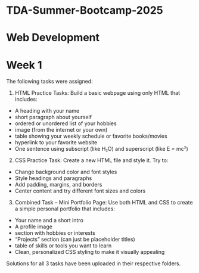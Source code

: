 # TDA-Summer-Bootcamp-2025
# Web Development
# Week 1


The following tasks were assigned:

  1. HTML Practice Tasks:
    Build a basic webpage using only HTML that includes:
  - A heading with your name
  - short paragraph about yourself
  - ordered or unordered list of your hobbies
  - image (from the internet or your own)
  - table showing your weekly schedule or favorite books/movies
  - hyperlink to your favorite website
  - One sentence using subscript (like H₂O) and superscript (like E = mc²)

  2. CSS Practice Task:
    Create a new HTML file and style it. Try to:
  - Change background color and font styles
  - Style headings and paragraphs
  - Add padding, margins, and borders
  - Center content and try different font sizes and colors

  3. Combined Task – Mini Portfolio Page:
    Use both HTML and CSS to create a simple personal portfolio that includes:
  - Your name and a short intro
  - A profile image
  - section with hobbies or interests
  - “Projects” section (can just be placeholder titles)
  - table of skills or tools you want to learn
  - Clean, personalized CSS styling to make it visually appealing

Solutions for all 3 tasks have been uploaded in their respective folders.